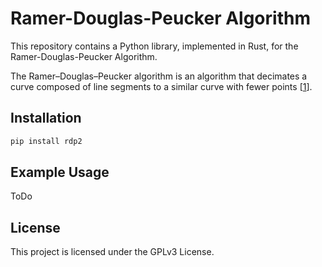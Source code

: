 # Ramer-Douglas-Peucker Algorithm

This repository contains a Python library, implemented in Rust, for the Ramer-Douglas-Peucker Algorithm.

The Ramer–Douglas–Peucker algorithm is an algorithm that decimates a curve composed of line segments to a similar curve with fewer points [[1](https://en.wikipedia.org/wiki/Ramer%E2%80%93Douglas%E2%80%93Peucker_algorithm)].

## Installation
```sh
pip install rdp2
```

## Example Usage
ToDo


## License
This project is licensed under the GPLv3 License.